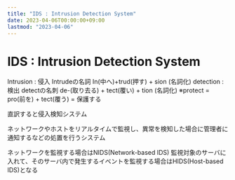 ```yaml
---
title: "IDS : Intrusion Detection System"
date: 2023-04-06T00:00:00+09:00
lastmod: "2023-04-06"
---
```

# IDS : Intrusion Detection System

Intrusion : 侵入 Intrudeの名詞 In(中へ)+trud(押す) + sion (名詞化)
detection : 検出 detectの名刺 de-(取り去る) + tect(覆い) + tion (名詞化)
※protect = pro(前を) + tect(覆う) = 保護する

直訳すると侵入検知システム

ネットワークやホストをリアルタイムで監視し、異常を検知した場合に管理者に通知するなどの処置を行うシステム

ネットワークを監視する場合はNIDS(Network-based IDS)
監視対象のサーバに入れて、そのサーバ内で発生するイベントを監視する場合はHIDS(Host-based IDS)となる

